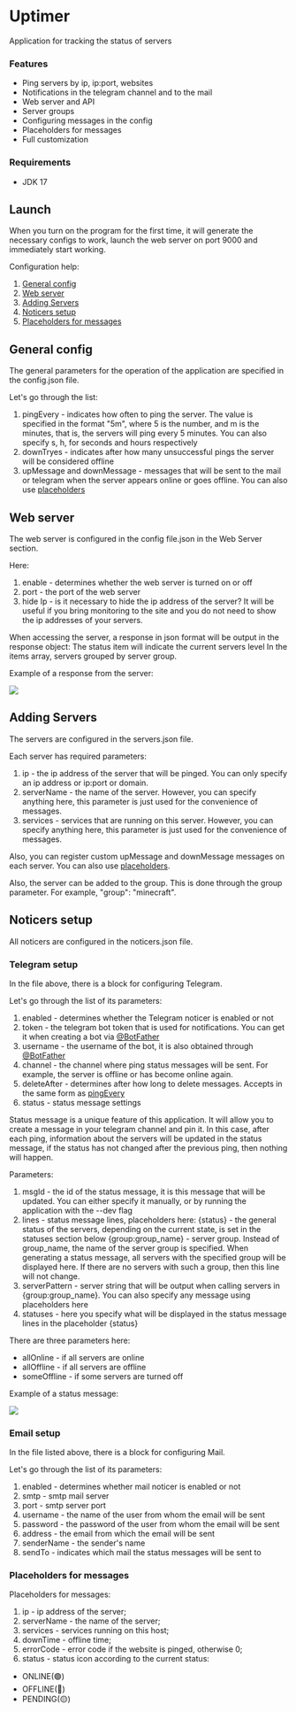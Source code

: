 # Uptimer

Application for tracking the status of servers

### Features
- Ping servers by ip, ip:port, websites
- Notifications in the telegram channel and to the mail
- Web server and API
- Server groups
- Configuring messages in the config
- Placeholders for messages
- Full customization

### Requirements
- JDK 17

## Launch

When you turn on the program for the first time, it will generate the necessary configs to work, launch the web server on port 9000 and immediately start working.

Configuration help:
1. [General config](https://github.com/dadowl/uptimer#general-config)
2. [Web server](https://github.com/dadowl/uptimer#web-server)
3. [Adding Servers](https://github.com/dadowl/uptimer#adding-servers)
4. [Noticers setup](https://github.com/dadowl/uptimer#noticers-setup)
5. [Placeholders for messages](https://github.com/dadowl/uptimer#placeholders-for-messages)

## General config

The general parameters for the operation of the application are specified in the config.json file.

Let's go through the list:
1. pingEvery - indicates how often to ping the server. The value is specified in the format "5m", where 5 is the number, and m is the minutes, that is, the servers will ping every 5 minutes. You can also specify s, h, for seconds and hours respectively
2. downTryes - indicates after how many unsuccessful pings the server will be considered offline
3. upMessage and downMessage - messages that will be sent to the mail or telegram when the server appears online or goes offline. You can also use [placeholders](https://github.com/dadowl/uptimer#placeholders-for-messages)

## Web server

The web server is configured in the config file.json in the Web Server section.

Here:
1. enable - determines whether the web server is turned on or off
2. port - the port of the web server
3. hide Ip - is it necessary to hide the ip address of the server? It will be useful if you bring monitoring to the site and you do not need to show the ip addresses of your servers.

When accessing the server, a response in json format will be output in the response object:
The status item will indicate the current servers level
In the items array, servers grouped by server group.

Example of a response from the server:

![](https://dadowl.dev/files/uptimer/request_example.jpg)

## Adding Servers

The servers are configured in the servers.json file.

Each server has required parameters:
1. ip - the ip address of the server that will be pinged. You can only specify an ip address or ip:port or domain.
2. serverName - the name of the server. However, you can specify anything here, this parameter is just used for the convenience of messages.
3. services - services that are running on this server. However, you can specify anything here, this parameter is just used for the convenience of messages.

Also, you can register custom upMessage and downMessage messages on each server. You can also use [placeholders]((https://github.com/dadowl/uptimer#placeholders-for-messages)).

Also, the server can be added to the group. This is done through the group parameter. For example, "group": "minecraft".

## Noticers setup

All noticers are configured in the noticers.json file.

### Telegram setup

In the file above, there is a block for configuring Telegram.

Let's go through the list of its parameters:
1. enabled - determines whether the Telegram noticer is enabled or not
2. token - the telegram bot token that is used for notifications. You can get it when creating a bot via [@BotFather](https://t.me/BotFather )
3. username - the username of the bot, it is also obtained through [@BotFather](https://t.me/BotFather )
4. channel - the channel where ping status messages will be sent. For example, the server is offline or has become online again.
5. deleteAfter - determines after how long to delete messages. Accepts in the same form as [pingEvery](https://github.com/dadowl/uptimer#general-config)
6. status - status message settings

Status message is a unique feature of this application.
It will allow you to create a message in your telegram channel and pin it. In this case, after each ping, information about the servers will be updated in the status message, if the status has not changed after the previous ping, then nothing will happen.

Parameters:
1. msgId - the id of the status message, it is this message that will be updated. You can either specify it manually, or by running the application with the --dev flag
2. lines - status message lines, placeholders here:
   {status} - the general status of the servers, depending on the current state, is set in the statuses section below
   {group:group_name} - server group. Instead of group_name, the name of the server group is specified. When generating a status message, all servers with the specified group will be displayed here. If there are no servers with such a group, then this line will not change.
3. serverPattern - server string that will be output when calling servers in {group:group_name}. You can also specify any message using placeholders here
4. statuses - here you specify what will be displayed in the status message lines in the placeholder {status}
   
There are three parameters here:
- allOnline - if all servers are online
- allOffline - if all servers are offline
- someOffline - if some servers are turned off

Example of a status message:

![](https://dadowl.dev/files/uptimer/status_example.jpg)

### Email setup

In the file listed above, there is a block for configuring Mail.

Let's go through the list of its parameters:
1. enabled - determines whether mail noticer is enabled or not
2. smtp - smtp mail server
3. port - smtp server port
4. username - the name of the user from whom the email will be sent
5. password - the password of the user from whom the email will be sent
6. address - the email from which the email will be sent
7. senderName - the sender's name
8. sendTo - indicates which mail the status messages will be sent to

### Placeholders for messages

Placeholders for messages:
1. ip - ip address of the server;
2. serverName - the name of the server;
3. services - services running on this host;
4. downTime - offline time;
5. errorCode - error code if the website is pinged, otherwise 0;
6. status - status icon according to the current status:
 - ONLINE(🟢)
 - OFFLINE(🔴)
 - PENDING(🟡)
